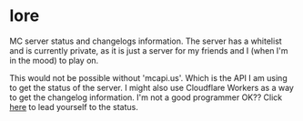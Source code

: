 # lore
MC server status and changelogs information.
The server has a whitelist and is currently private, as it is just a server for my friends and I (when I'm in the mood) to play on.

This would not be possible without 'mcapi.us'. Which is the API I am using to get the status of the server.
I might also use Cloudflare Workers as a way to get the changelog information. I'm not a good programmer OK??
Click [here](https://bingoisaac.github.io/lore/status) to lead yourself to the status.
